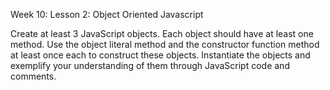 Week 10: Lesson 2: Object Oriented Javascript

Create at least 3 JavaScript objects. Each object should have at least one method. Use the object literal method and the constructor function method at least once each to construct these objects. Instantiate the objects and exemplify your understanding of them through JavaScript code and comments.